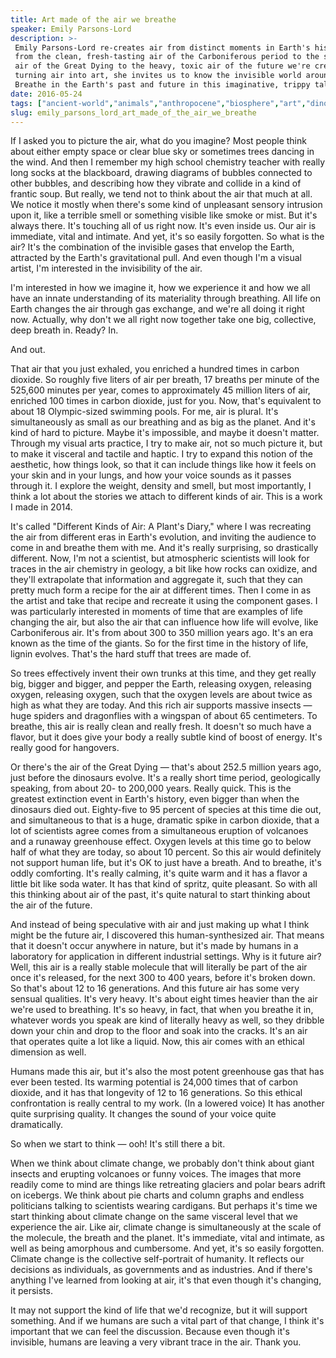 ```yaml
---
title: Art made of the air we breathe
speaker: Emily Parsons-Lord
description: >-
 Emily Parsons-Lord re-creates air from distinct moments in Earth's history --
 from the clean, fresh-tasting air of the Carboniferous period to the soda-water
 air of the Great Dying to the heavy, toxic air of the future we're creating. By
 turning air into art, she invites us to know the invisible world around us.
 Breathe in the Earth's past and future in this imaginative, trippy talk.
date: 2016-05-24
tags: ["ancient-world","animals","anthropocene","biosphere","art","dinosaurs","demo","future","environment","history","global-issues","nature","life","pollution","performance-art","tedx"]
slug: emily_parsons_lord_art_made_of_the_air_we_breathe
---
```


If I asked you to picture the air, what do you imagine? Most people think about either
empty space or clear blue sky or sometimes trees dancing in the wind. And then I remember
my high school chemistry teacher with really long socks at the blackboard, drawing
diagrams of bubbles connected to other bubbles, and describing how they vibrate and
collide in a kind of frantic soup. But really, we tend not to think about the air that much
at all. We notice it mostly when there's some kind of unpleasant sensory intrusion upon
it, like a terrible smell or something visible like smoke or mist. But it's always there.
It's touching all of us right now. It's even inside us. Our air is immediate, vital and
intimate. And yet, it's so easily forgotten. So what is the air? It's the combination of
the invisible gases that envelop the Earth, attracted by the Earth's gravitational pull.
And even though I'm a visual artist, I'm interested in the invisibility of the
air.

I'm interested in how we imagine it, how we experience it and how we all have an innate
understanding of its materiality through breathing. All life on Earth changes the air
through gas exchange, and we're all doing it right now. Actually, why don't we all right
now together take one big, collective, deep breath in. Ready? In. 

And out. 

That air that you just exhaled, you enriched a hundred times in carbon dioxide. So roughly
five liters of air per breath, 17 breaths per minute of the 525,600 minutes per year,
comes to approximately 45 million liters of air, enriched 100 times in carbon dioxide,
just for you. Now, that's equivalent to about 18 Olympic-sized swimming pools. For me, air
is plural. It's simultaneously as small as our breathing and as big as the planet. And
it's kind of hard to picture. Maybe it's impossible, and maybe it doesn't matter. Through
my visual arts practice, I try to make air, not so much picture it, but to make it
visceral and tactile and haptic. I try to expand this notion of the aesthetic, how things
look, so that it can include things like how it feels on your skin and in your lungs, and
how your voice sounds as it passes through it. I explore the weight, density and smell,
but most importantly, I think a lot about the stories we attach to different kinds of
air. This is a work I made in 2014.

It's called "Different Kinds of Air: A Plant's Diary," where I was recreating the air from
different eras in Earth's evolution, and inviting the audience to come in and breathe them
with me. And it's really surprising, so drastically different. Now, I'm not a scientist,
but atmospheric scientists will look for traces in the air chemistry in geology, a bit
like how rocks can oxidize, and they'll extrapolate that information and aggregate it,
such that they can pretty much form a recipe for the air at different times. Then I come
in as the artist and take that recipe and recreate it using the component gases. I was
particularly interested in moments of time that are examples of life changing the air, but
also the air that can influence how life will evolve, like Carboniferous air. It's from
about 300 to 350 million years ago. It's an era known as the time of the giants. So for
the first time in the history of life, lignin evolves. That's the hard stuff that trees
are made of.

So trees effectively invent their own trunks at this time, and they get really big, bigger
and bigger, and pepper the Earth, releasing oxygen, releasing oxygen, releasing oxygen,
such that the oxygen levels are about twice as high as what they are today. And this rich
air supports massive insects — huge spiders and dragonflies with a wingspan of about 65
centimeters. To breathe, this air is really clean and really fresh. It doesn't so much
have a flavor, but it does give your body a really subtle kind of boost of energy. It's
really good for hangovers.

Or there's the air of the Great Dying — that's about 252.5 million years ago, just before
the dinosaurs evolve. It's a really short time period, geologically speaking, from about
20- to 200,000 years. Really quick. This is the greatest extinction event in Earth's
history, even bigger than when the dinosaurs died out. Eighty-five to 95 percent of
species at this time die out, and simultaneous to that is a huge, dramatic spike in carbon
dioxide, that a lot of scientists agree comes from a simultaneous eruption of volcanoes
and a runaway greenhouse effect. Oxygen levels at this time go to below half of what they
are today, so about 10 percent. So this air would definitely not support human life, but
it's OK to just have a breath. And to breathe, it's oddly comforting. It's really calming,
it's quite warm and it has a flavor a little bit like soda water. It has that kind of
spritz, quite pleasant. So with all this thinking about air of the past, it's quite natural
to start thinking about the air of the future.

And instead of being speculative with air and just making up what I think might be the
future air, I discovered this human-synthesized air. That means that it doesn't occur
anywhere in nature, but it's made by humans in a laboratory for application in different
industrial settings. Why is it future air? Well, this air is a really stable molecule that
will literally be part of the air once it's released, for the next 300 to 400 years,
before it's broken down. So that's about 12 to 16 generations. And this future air has
some very sensual qualities. It's very heavy. It's about eight times heavier than the air
we're used to breathing. It's so heavy, in fact, that when you breathe it in, whatever
words you speak are kind of literally heavy as well, so they dribble down your chin and
drop to the floor and soak into the cracks. It's an air that operates quite a lot like a
liquid. Now, this air comes with an ethical dimension as well.

Humans made this air, but it's also the most potent greenhouse gas that has ever been
tested. Its warming potential is 24,000 times that of carbon dioxide, and it has that
longevity of 12 to 16 generations. So this ethical confrontation is really central to my
work. (In a lowered voice) It has another quite surprising quality. It changes the sound
of your voice quite dramatically.

So when we start to think — ooh! It's still there a bit.

When we think about climate change, we probably don't think about giant insects and
erupting volcanoes or funny voices. The images that more readily come to mind are things
like retreating glaciers and polar bears adrift on icebergs. We think about pie charts and
column graphs and endless politicians talking to scientists wearing cardigans. But perhaps
it's time we start thinking about climate change on the same visceral level that we
experience the air. Like air, climate change is simultaneously at the scale of the
molecule, the breath and the planet. It's immediate, vital and intimate, as well as being
amorphous and cumbersome. And yet, it's so easily forgotten. Climate change is the
collective self-portrait of humanity. It reflects our decisions as individuals, as
governments and as industries. And if there's anything I've learned from looking at air,
it's that even though it's changing, it persists.

It may not support the kind of life that we'd recognize, but it will support something.
And if we humans are such a vital part of that change, I think it's important that we can
feel the discussion. Because even though it's invisible, humans are leaving a very vibrant
trace in the air. Thank you.

<!--
ad_duration=3.33
comment_count=17
event="TEDxYouth@Sydney"
external_start_time=0
has_talk_citation=0
intro_duration=11.82
is_subtitle_required="False"
is_talk_featured="True"
language="en"
language_swap="False"
native_language="en"
number_of_related_talks=6
number_of_speakers=1
number_of_subtitled_videos=22
number_of_tags=16
number_of_talk_download_languages=22
number_of_talk_more_resources=0
number_of_talk_recommendations=3
number_of_talks_take_actions=0
post_ad_duration=0.83
published_timestamp="2017-01-19 15:57:51"
recording_date="2016-05-24"
speaker_description="Artist"
speaker_is_published=1
speaker_name="Emily Parsons-Lord"
talk_more_resources=[]
talk_name="Art made of the air we breathe"
talk_recommendations_blurb="Check out these resources on art and inspiration, curated by Emily Parsons-Lord."
talks_tags=["ancient-world","animals","anthropocene","biosphere","art","dinosaurs","demo","future","environment","history","global-issues","nature","life","pollution","performance-art","tedx"]
talks_take_action=[]
url_audio="https://download.ted.com/talks/EmilyParsonsLord_2016X.mp3?apikey=acme-roadrunner"
url_photo_speaker="https://pe.tedcdn.com/images/ted/edb1d7f1fb768d47497b839acc057870cd2b7ce5_254x191.jpg"
url_photo_talk="https://s3.amazonaws.com/talkstar-photos/uploads/e28e8d6d-53e6-4401-b442-41e40ea3b77c/EmilyParsonsLord_2016X-embed.jpg"
url_webpage="https://www.ted.com/talks/emily_parsons_lord_art_made_of_the_air_we_breathe"
video_type_name="TEDx Talk"
-->